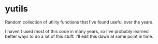 yutils
======

Random collection of utility functions that I've found useful over the years.

I haven't used most of this code in many years, so I've probably learned
better ways to do a lot of this stuff. I'll edit this down at some point in
time.

